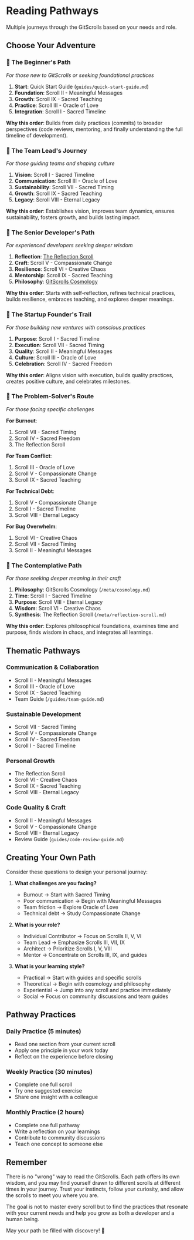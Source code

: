 # Reading Pathways

Multiple journeys through the GitScrolls based on your needs and role.

## Choose Your Adventure

### 🌱 The Beginner's Path
*For those new to GitScrolls or seeking foundational practices*

1. **Start**: Quick Start Guide (`guides/quick-start-guide.md`)
2. **Foundation**: Scroll II - Meaningful Messages
3. **Growth**: Scroll IX - Sacred Teaching
4. **Practice**: Scroll III - Oracle of Love
5. **Integration**: Scroll I - Sacred Timeline

**Why this order**: Builds from daily practices (commits) to broader perspectives (code reviews, mentoring, and finally understanding the full timeline of development).

### 💼 The Team Lead's Journey
*For those guiding teams and shaping culture*

1. **Vision**: Scroll I - Sacred Timeline
2. **Communication**: Scroll III - Oracle of Love
3. **Sustainability**: Scroll VII - Sacred Timing  
4. **Growth**: Scroll IX - Sacred Teaching
5. **Legacy**: Scroll VIII - Eternal Legacy

**Why this order**: Establishes vision, improves team dynamics, ensures sustainability, fosters growth, and builds lasting impact.

### 🔧 The Senior Developer's Path
*For experienced developers seeking deeper wisdom*

1. **Reflection**: [The Reflection Scroll](../meta/reflection-scroll.md)
2. **Craft**: Scroll V - Compassionate Change
3. **Resilience**: Scroll VI - Creative Chaos
4. **Mentorship**: Scroll IX - Sacred Teaching
5. **Philosophy**: [GitScrolls Cosmology](../meta/cosmology.md)

**Why this order**: Starts with self-reflection, refines technical practices, builds resilience, embraces teaching, and explores deeper meanings.

### 🚀 The Startup Founder's Trail
*For those building new ventures with conscious practices*

1. **Purpose**: Scroll I - Sacred Timeline
2. **Execution**: Scroll VII - Sacred Timing
3. **Quality**: Scroll II - Meaningful Messages
4. **Culture**: Scroll III - Oracle of Love
5. **Celebration**: Scroll IV - Sacred Freedom

**Why this order**: Aligns vision with execution, builds quality practices, creates positive culture, and celebrates milestones.

### 🎯 The Problem-Solver's Route
*For those facing specific challenges*

**For Burnout**:
1. Scroll VII - Sacred Timing
2. Scroll IV - Sacred Freedom
3. The Reflection Scroll

**For Team Conflict**:
1. Scroll III - Oracle of Love
2. Scroll V - Compassionate Change
3. Scroll IX - Sacred Teaching

**For Technical Debt**:
1. Scroll V - Compassionate Change
2. Scroll I - Sacred Timeline
3. Scroll VIII - Eternal Legacy

**For Bug Overwhelm**:
1. Scroll VI - Creative Chaos
2. Scroll VII - Sacred Timing
3. Scroll II - Meaningful Messages

### 🌊 The Contemplative Path
*For those seeking deeper meaning in their craft*

1. **Philosophy**: GitScrolls Cosmology (`/meta/cosmology.md`)
2. **Time**: Scroll I - Sacred Timeline
3. **Purpose**: Scroll VIII - Eternal Legacy
4. **Wisdom**: Scroll VI - Creative Chaos
5. **Synthesis**: The Reflection Scroll (`/meta/reflection-scroll.md`)

**Why this order**: Explores philosophical foundations, examines time and purpose, finds wisdom in chaos, and integrates all learnings.

## Thematic Pathways

### Communication & Collaboration
- Scroll II - Meaningful Messages
- Scroll III - Oracle of Love  
- Scroll IX - Sacred Teaching
- Team Guide (`/guides/team-guide.md`)

### Sustainable Development
- Scroll VII - Sacred Timing
- Scroll V - Compassionate Change
- Scroll IV - Sacred Freedom
- Scroll I - Sacred Timeline

### Personal Growth
- The Reflection Scroll
- Scroll VI - Creative Chaos
- Scroll IX - Sacred Teaching
- Scroll VIII - Eternal Legacy

### Code Quality & Craft
- Scroll II - Meaningful Messages
- Scroll V - Compassionate Change
- Scroll VIII - Eternal Legacy
- Review Guide (`guides/code-review-guide.md`)

## Creating Your Own Path

Consider these questions to design your personal journey:

1. **What challenges are you facing?**
   - Burnout → Start with Sacred Timing
   - Poor communication → Begin with Meaningful Messages
   - Team friction → Explore Oracle of Love
   - Technical debt → Study Compassionate Change

2. **What is your role?**
   - Individual Contributor → Focus on Scrolls II, V, VI
   - Team Lead → Emphasize Scrolls III, VII, IX
   - Architect → Prioritize Scrolls I, V, VIII
   - Mentor → Concentrate on Scrolls III, IX, and guides

3. **What is your learning style?**
   - Practical → Start with guides and specific scrolls
   - Theoretical → Begin with cosmology and philosophy
   - Experiential → Jump into any scroll and practice immediately
   - Social → Focus on community discussions and team guides

## Pathway Practices

### Daily Practice (5 minutes)
- Read one section from your current scroll
- Apply one principle in your work today
- Reflect on the experience before closing

### Weekly Practice (30 minutes)
- Complete one full scroll
- Try one suggested exercise
- Share one insight with a colleague

### Monthly Practice (2 hours)
- Complete one full pathway
- Write a reflection on your learnings
- Contribute to community discussions
- Teach one concept to someone else

## Remember

There is no "wrong" way to read the GitScrolls. Each path offers its own wisdom, and you may find yourself drawn to different scrolls at different times in your journey. Trust your instincts, follow your curiosity, and allow the scrolls to meet you where you are.

The goal is not to master every scroll but to find the practices that resonate with your current needs and help you grow as both a developer and a human being.

May your path be filled with discovery! 🌟